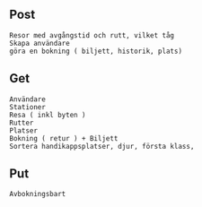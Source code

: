  ## Post
	Resor med avgångstid och rutt, vilket tåg
	Skapa användare
	göra en bokning ( biljett, historik, plats)

 ## Get
	Användare
	Stationer
	Resa ( inkl byten )
	Rutter
	Platser
	Bokning ( retur ) + Biljett
	Sortera handikappsplatser, djur, första klass,
	
## Put
	Avbokningsbart

	
	
	